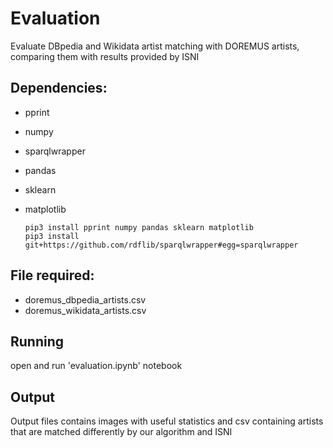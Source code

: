 # Evaluation

Evaluate DBpedia and Wikidata artist matching with DOREMUS artists, comparing them with results provided by ISNI

## Dependencies:
* pprint
* numpy
* sparqlwrapper
* pandas
* sklearn
* matplotlib

      pip3 install pprint numpy pandas sklearn matplotlib
      pip3 install git+https://github.com/rdflib/sparqlwrapper#egg=sparqlwrapper

## File required:
* doremus_dbpedia_artists.csv
* doremus_wikidata_artists.csv

## Running

open and run 'evaluation.ipynb' notebook


## Output

Output files contains images with useful statistics and csv containing artists that are matched differently by our algorithm and ISNI
